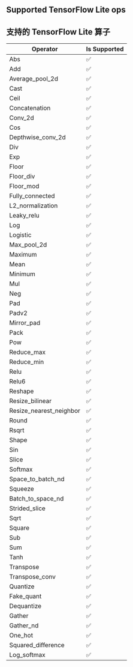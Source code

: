 ## Supported TensorFlow Lite ops

## 支持的 TensorFlow Lite 算子

| Operator | Is Supported |
|-------|------------------ |
| Abs | ✅ |
| Add | ✅ |
| Average_pool_2d | ✅ |
| Cast | ✅ |
| Ceil | ✅ |
| Concatenation | ✅ |
| Conv_2d | ✅ |
| Cos | ✅ |
| Depthwise_conv_2d | ✅ |
| Div | ✅ |
| Exp | ✅ |
| Floor | ✅ |
| Floor_div | ✅ |
| Floor_mod | ✅ |
| Fully_connected | ✅ |
| L2_normalization | ✅ |
| Leaky_relu | ✅ |
| Log | ✅ |
| Logistic | ✅ |
| Max_pool_2d | ✅ |
| Maximum | ✅ |
| Mean | ✅ |
| Minimum | ✅ |
| Mul | ✅ |
| Neg | ✅ |
| Pad | ✅ |
| Padv2 | ✅ |
| Mirror_pad | ✅ |
| Pack | ✅ |
| Pow | ✅ |
| Reduce_max | ✅ |
| Reduce_min | ✅ |
| Relu | ✅ |
| Relu6 | ✅ |
| Reshape | ✅ |
| Resize_bilinear | ✅ |
| Resize_nearest_neighbor | ✅ |
| Round | ✅ |
| Rsqrt | ✅ |
| Shape | ✅ |
| Sin | ✅ |
| Slice | ✅ |
| Softmax | ✅ |
| Space_to_batch_nd | ✅ |
| Squeeze | ✅ |
| Batch_to_space_nd | ✅ |
| Strided_slice | ✅ |
| Sqrt | ✅ |
| Square | ✅ |
| Sub | ✅ |
| Sum | ✅ |
| Tanh | ✅ |
| Transpose | ✅ |
| Transpose_conv | ✅ |
| Quantize | ✅ |
| Fake_quant | ✅ |
| Dequantize | ✅ |
| Gather | ✅ |
| Gather_nd | ✅ |
| One_hot | ✅ |
| Squared_difference | ✅ |
| Log_softmax | ✅ |
